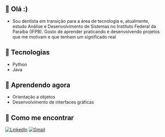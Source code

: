 ## 🐧 Olá :)

- Sou dentista em transição para a área de tecnologia e, atualmente, estudo Análise e Desenvolvimento de Sistemas no Instituto Federal da Paraíba (IFPB). Gosto de aprender praticando e desenvolvendo projetos que me motivam e que tenham um significado real

## 🔹 Tecnologias

- Python
- Java

## 🔹 Aprendendo agora

- Orientação a objetos
- Desenvolvimento de interfaces gráficas

## 🔹 Como me encontrar

[![LinkedIn](https://img.shields.io/badge/LinkedIn-000?style=for-the-badge&logo=linkedin&logoColor=0A66C2)](https://www.linkedin.com/in/cmmdornelas/)  [![Gmail](https://img.shields.io/badge/Gmail-000?style=for-the-badge&logo=gmail&logoColor=EA4335)](mailto:cmmdornelas@gmail.com)
